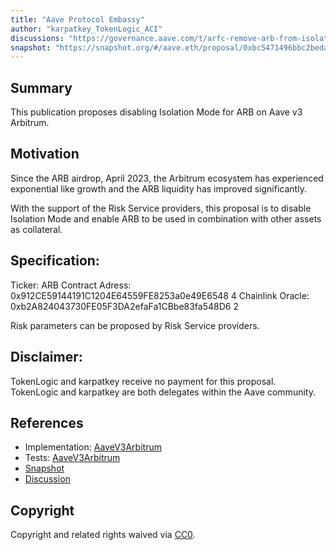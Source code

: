 ```yaml
---
title: "Aave Protocol Embassy"
author: "karpatkey_TokenLogic_ACI"
discussions: "https://governance.aave.com/t/arfc-remove-arb-from-isolation-mode-on-arbitrum-market/16703"
snapshot: "https://snapshot.org/#/aave.eth/proposal/0xbc5471496bbc2beda343625cee22c34fc9672785112cc5d19a25ca87c5b422c3"
---
```


## Summary

This publication proposes disabling Isolation Mode for ARB on Aave v3 Arbitrum.

## Motivation

Since the ARB airdrop, April 2023, the Arbitrum ecosystem has experienced exponential like growth and the ARB liquidity has improved significantly.

With the support of the Risk Service providers, this proposal is to disable Isolation Mode and enable ARB to be used in combination with other assets as collateral.

## Specification:

Ticker: ARB
Contract Adress: 0x912CE59144191C1204E64559FE8253a0e49E6548 4
Chainlink Oracle: 0xb2A824043730FE05F3DA2efaFa1CBbe83fa548D6 2

Risk parameters can be proposed by Risk Service providers.

## Disclaimer:

TokenLogic and karpatkey receive no payment for this proposal. TokenLogic and karpatkey are both delegates within the Aave community.

## References

- Implementation: [AaveV3Arbitrum](https://github.com/bgd-labs/aave-proposals-v3/blob/main/src/20240315_AaveV3Arbitrum_ARBRemoveIsolation/AaveV3Arbitrum_ARBRemoveIsolation_20240315)
- Tests: [AaveV3Arbitrum](https://github.com/bgd-labs/aave-proposals-v3/blob/main/src/20240315_AaveV3Arbitrum_ARBRemoveIsolation/AaveV3Arbitrum_ARBRemoveIsolation_20240315.sol)
- [Snapshot](https://snapshot.org/#/aave.eth/proposal/0xbc5471496bbc2beda343625cee22c34fc9672785112cc5d19a25ca87c5b422c3)
- [Discussion](https://governance.aave.com/t/arfc-remove-arb-from-isolation-mode-on-arbitrum-market/16703)

## Copyright

Copyright and related rights waived via [CC0](https://creativecommons.org/publicdomain/zero/1.0/).
